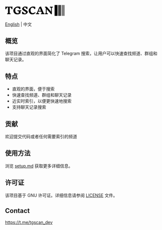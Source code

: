 <div align="left">
  <img src="web-app/public/download.svg" width="200" alt="Logo"/>
</div>

<p align="left">
  <div/>
  <a href="README.md">English</a> |
  <span>中文</span>
</p>

## 概览

该项目通过直观的界面简化了 Telegram 搜索，让用户可以快速查找频道、群组和聊天记录。

## 特点
- 直观的界面，便于搜索
- 快速查找频道、群组和聊天记录
- 近实时索引，以便更快速地搜索
- 支持聊天记录搜索

## 贡献

欢迎提交代码或者任何需要索引的频道

## 使用方法

浏览 [setup.md](setup.md) 获取更多详细信息。

## 许可证

该项目基于 GNU 许可证。详细信息请参阅 [LICENSE](LICENSE) 文件。

## Contact

https://t.me/tgscan_dev
